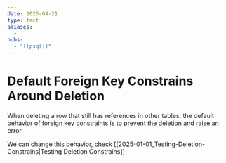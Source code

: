 ```yaml
---
date: 2025-04-21
type: fact
aliases:
  -
hubs:
  - "[[psql]]"
---
```


# Default Foreign Key Constrains Around Deletion

When deleting a row that still has references in other tables, the default behavior of foreign key constraints is to prevent the deletion and raise an error.

We can change this behavior, check [[2025-01-01_Testing-Deletion-Constrains|Testing Deletion Constrains]]

